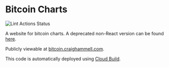 # Bitcoin Charts

![Lint Actions Status](https://https://github.com/cilphex/bitcoin-charts/actions/workflows/lint.yml/badge.svg)

A website for bitcoin charts. A deprecated non-React version can be found
[here](https://github.com/cilphex/bitcoin-never-look-back).

Publicly viewable at [bitcoin.craighammell.com](https://bitcoin.craighammell.com).

This code is automatically deployed using
[Cloud Build](https://cloud.google.com/community/tutorials/automated-publishing-cloud-build).

